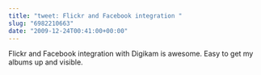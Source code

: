 ```yaml
---
title: "tweet: Flickr and Facebook integration "
slug: "6982210663"
date: "2009-12-24T00:41:00+00:00"
---
```

Flickr and Facebook integration with Digikam is awesome. Easy to get my albums up and visible.